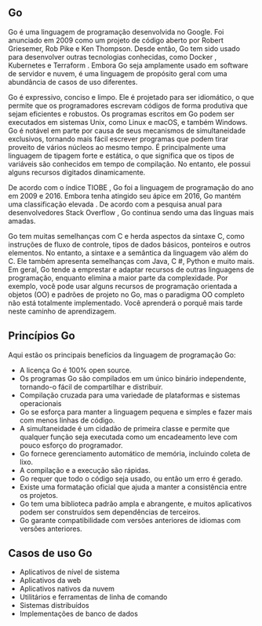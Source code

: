 ## Go

Go é uma linguagem de programação desenvolvida no Google. Foi anunciado em 2009 como um projeto de código aberto por Robert Griesemer, Rob Pike e Ken Thompson. Desde então, Go tem sido usado para desenvolver outras tecnologias conhecidas, como Docker , Kubernetes e Terraform . Embora Go seja amplamente usado em software de servidor e nuvem, é uma linguagem de propósito geral com uma abundância de casos de uso diferentes.

Go é expressivo, conciso e limpo. Ele é projetado para ser idiomático, o que permite que os programadores escrevam códigos de forma produtiva que sejam eficientes e robustos. Os programas escritos em Go podem ser executados em sistemas Unix, como Linux e macOS, e também Windows. Go é notável em parte por causa de seus mecanismos de simultaneidade exclusivos, tornando mais fácil escrever programas que podem tirar proveito de vários núcleos ao mesmo tempo. É principalmente uma linguagem de tipagem forte e estática, o que significa que os tipos de variáveis são conhecidos em tempo de compilação. No entanto, ele possui alguns recursos digitados dinamicamente.

De acordo com o índice TIOBE , Go foi a linguagem de programação do ano em 2009 e 2016. Embora tenha atingido seu ápice em 2016, Go mantém uma classificação elevada . De acordo com a pesquisa anual para desenvolvedores Stack Overflow , Go continua sendo uma das línguas mais amadas.

Go tem muitas semelhanças com C e herda aspectos da sintaxe C, como instruções de fluxo de controle, tipos de dados básicos, ponteiros e outros elementos. No entanto, a sintaxe e a semântica da linguagem vão além do C. Ele também apresenta semelhanças com Java, C #, Python e muito mais. Em geral, Go tende a emprestar e adaptar recursos de outras linguagens de programação, enquanto elimina a maior parte da complexidade. Por exemplo, você pode usar alguns recursos de programação orientada a objetos (OO) e padrões de projeto no Go, mas o paradigma OO completo não está totalmente implementado. Você aprenderá o porquê mais tarde neste caminho de aprendizagem.

## Princípios Go
Aqui estão os principais benefícios da linguagem de programação Go:

* A licença Go é 100% open source.
* Os programas Go são compilados em um único binário independente, tornando-o fácil de compartilhar e distribuir.
* Compilação cruzada para uma variedade de plataformas e sistemas operacionais
* Go se esforça para manter a linguagem pequena e simples e fazer mais com menos linhas de código.
* A simultaneidade é um cidadão de primeira classe e permite que qualquer função seja executada como um encadeamento leve com pouco esforço do programador.
* Go fornece gerenciamento automático de memória, incluindo coleta de lixo.
* A compilação e a execução são rápidas.
* Go requer que todo o código seja usado, ou então um erro é gerado.
* Existe uma formatação oficial que ajuda a manter a consistência entre os projetos.
* Go tem uma biblioteca padrão ampla e abrangente, e muitos aplicativos podem ser construídos sem dependências de terceiros.
* Go garante compatibilidade com versões anteriores de idiomas com versões anteriores.


## Casos de uso Go
* Aplicativos de nível de sistema
* Aplicativos da web
* Aplicativos nativos da nuvem
* Utilitários e ferramentas de linha de comando
* Sistemas distribuídos
* Implementações de banco de dados
